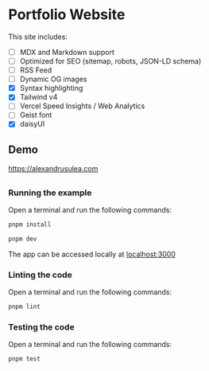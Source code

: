 # Portfolio Website

This site includes:

- [ ] MDX and Markdown support
- [ ] Optimized for SEO (sitemap, robots, JSON-LD schema)
- [ ] RSS Feed
- [ ] Dynamic OG images
- [x] Syntax highlighting
- [x] Tailwind v4
- [ ] Vercel Speed Insights / Web Analytics
- [ ] Geist font
- [x] daisyUI

## Demo

https://alexandrusulea.com

##

### Running the example

Open a terminal and run the following commands:
```bash
pnpm install
```

```bash
pnpm dev
```
The app can be accessed locally at [localhost:3000](localhost:3000)

### Linting the code

Open a terminal and run the following commands:
```bash
pnpm lint
```

### Testing the code

Open a terminal and run the following commands:
```bash
pnpm test
```
